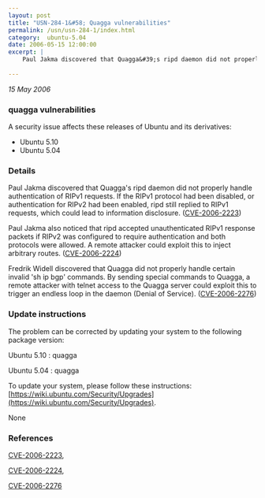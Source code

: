 ```yaml
---
layout: post
title: "USN-284-1&#58; Quagga vulnerabilities"
permalink: /usn/usn-284-1/index.html
category:  ubuntu-5.04
date: 2006-05-15 12:00:00
excerpt: |
    Paul Jakma discovered that Quagga&#39;s ripd daemon did not properly handle authentication of RIPv1 requests. If the RIPv1 protocol had been disabled, or authentication for RIPv2 had been enabled, ripd still replied to RIPv1 requests, which could lead to information disclosure. ([CVE-2006-2223](http://people.ubuntu.com/~ubuntu-security/cve/CVE-2006-2223))
    
--- 
```

 
 

*15 May 2006*

### quagga vulnerabilities

A security issue affects these releases of Ubuntu and its derivatives:

* Ubuntu 5.10
* Ubuntu 5.04

### Details

Paul Jakma discovered that Quagga&#39;s ripd daemon did not properly handle authentication of RIPv1 requests. If the RIPv1 protocol had been disabled, or authentication for RIPv2 had been enabled, ripd still replied to RIPv1 requests, which could lead to information disclosure. ([CVE-2006-2223](http://people.ubuntu.com/~ubuntu-security/cve/CVE-2006-2223))

Paul Jakma also noticed that ripd accepted unauthenticated RIPv1 response packets if RIPv2 was configured to require authentication and both protocols were allowed. A remote attacker could exploit this to inject arbitrary routes. ([CVE-2006-2224](http://people.ubuntu.com/~ubuntu-security/cve/CVE-2006-2224))

Fredrik Widell discovered that Quagga did not properly handle certain invalid &#39;sh ip bgp&#39; commands. By sending special commands to Quagga, a remote attacker with telnet access to the Quagga server could exploit this to trigger an endless loop in the daemon (Denial of Service). ([CVE-2006-2276](http://people.ubuntu.com/~ubuntu-security/cve/CVE-2006-2276))

### Update instructions

The problem can be corrected by updating your system to the following package version:

Ubuntu 5.10
 : quagga 

Ubuntu 5.04
 : quagga 

To update your system, please follow these instructions: [https://wiki.ubuntu.com/Security/Upgrades](https://wiki.ubuntu.com/Security/Upgrades).

None

### References

 
 [CVE-2006-2223](http://people.ubuntu.com/~ubuntu-security/cve/CVE-2006-2223), 

 [CVE-2006-2224](http://people.ubuntu.com/~ubuntu-security/cve/CVE-2006-2224), 

 [CVE-2006-2276](http://people.ubuntu.com/~ubuntu-security/cve/CVE-2006-2276)
 

